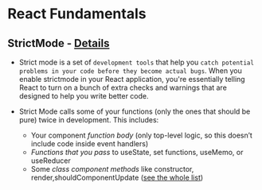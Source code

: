 # React Fundamentals

## StrictMode - [Details](https://react.dev/reference/react/StrictMode)

- Strict mode is a set of ```development tools``` that help you ```catch potential problems in your code before they become actual bugs```. When you enable strictmode in your React application, you're essentially telling React to turn on a bunch of extra checks and warnings that are designed to help you write better code. 
- Strict Mode calls some of your functions (only the ones that should be pure) twice in development. This includes:

    - Your component *function body* (only top-level logic, so this doesn’t include code inside event handlers)
    - *Functions that you pass* to useState, set functions, useMemo, or useReducer
    - Some *class component methods* like constructor, render,shouldComponentUpdate ([see the whole list](https://legacy.reactjs.org/docs/strict-mode.html#detecting-unexpected-side-effects))

